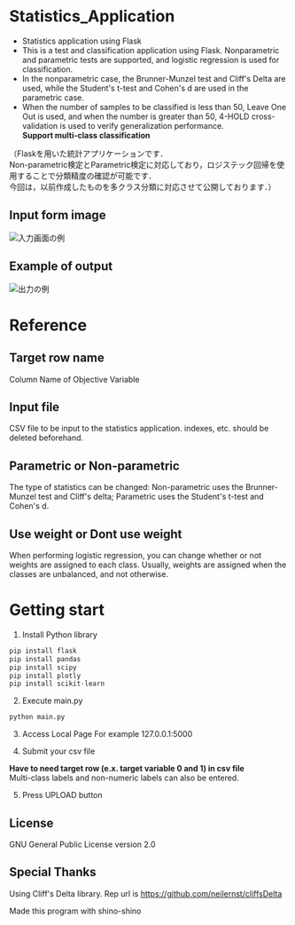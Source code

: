 # Statistics_Application
- Statistics application using Flask  
- This is a test and classification application using Flask. Nonparametric and parametric tests are supported, and logistic regression is used for classification.  
- In the nonparametric case, the Brunner-Munzel test and Cliff's Delta are used, while the Student's t-test and Cohen's d are used in the parametric case.  
- When the number of samples to be classified is less than 50, Leave One Out is used, and when the number is greater than 50, 4-HOLD cross-validation is used to verify generalization performance.  
**Support multi-class classification**  
  
（Flaskを用いた統計アプリケーションです．  
Non-parametric検定とParametric検定に対応しており，ロジステック回帰を使用することで分類精度の確認が可能です．  
今回は，以前作成したものを多クラス分類に対応させて公開しております．）  

## Input form image
![入力画面の例](doc/input.png "入力画面の例")

## Example of output
![出力の例](doc/output.png "出力の例")
  
# Reference
## Target row name
Column Name of Objective Variable  
## Input file
CSV file to be input to the statistics application. indexes, etc. should be deleted beforehand.
## Parametric or Non-parametric
The type of statistics can be changed: Non-parametric uses the Brunner-Munzel test and Cliff's delta; Parametric uses the Student's t-test and Cohen's d.
## Use weight or Dont use weight
When performing logistic regression, you can change whether or not weights are assigned to each class. Usually, weights are assigned when the classes are unbalanced, and not otherwise.  
# Getting start

1. Install Python library
~~~ python
pip install flask
pip install pandas
pip install scipy
pip install plotly
pip install scikit-learn
~~~

2. Execute main.py
~~~ python
python main.py
~~~

3. Access Local Page
For example
127.0.0.1:5000

4. Submit your csv file

**Have to need target row (e.x. target variable 0 and 1) in csv file**  
Multi-class labels and non-numeric labels can also be entered.

5. Press UPLOAD button

## License

GNU General Public License version 2.0

## Special Thanks

Using Cliff's Delta library. Rep url is https://github.com/neilernst/cliffsDelta

Made this program with shino-shino
